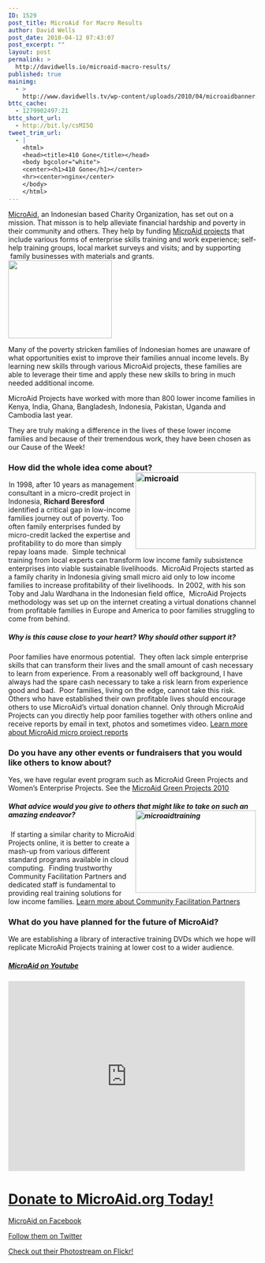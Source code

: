 ```yaml
---
ID: 1529
post_title: MicroAid for Macro Results
author: David Wells
post_date: 2010-04-12 07:43:07
post_excerpt: ""
layout: post
permalink: >
  http://davidwells.io/microaid-macro-results/
published: true
mainimg:
  - >
    http://www.davidwells.tv/wp-content/uploads/2010/04/microaidbanner.png
bttc_cache:
  - 1279902497:21
bttc_short_url:
  - http://bit.ly/csMI5Q
tweet_trim_url:
  - |
    <html>
    <head><title>410 Gone</title></head>
    <body bgcolor="white">
    <center><h1>410 Gone</h1></center>
    <hr><center>nginx</center>
    </body>
    </html>
---
```

<strong> </strong>

<strong> </strong>

<a href="http://www.microaid.org/">MicroAid</a>, an Indonesian based Charity Organization, has set out on a mission. That misson is to help alleviate financial hardship and poverty in their community and others. They help by funding <a href="http://www.microaid.org/?q=donate/microproject">MicroAid projects</a> that include various forms of enterprise skills training and work experience; self-help training groups, local market surveys and visits; and by supporting  family businesses with materials and grants.<a href="http://www.microaid.org/"><img class="size-medium wp-image-1537 alignright" title="microaid2" src="http://www.davidwells.tv/wp-content/uploads/2010/04/microaid2-300x225.jpg" alt="" width="210" height="158" /></a>

Many of the poverty stricken families of Indonesian homes are unaware of what opportunities exist to improve their families annual income levels. By learning new skills through various MicroAid projects, these families are able to leverage their time and apply these new skills to bring in much needed additional income.
<!--more-->
MicroAid Projects have worked with more than 800 lower income families in Kenya, India, Ghana, Bangladesh, Indonesia, Pakistan, Uganda and Cambodia last year.

They are truly making a difference in the lives of these lower income families and because of their tremendous work, they have been chosen as our Cause of the Week!
<h3>How did the whole idea come about?<a href="http://www.davidwells.tv/wp-content/uploads/2010/04/microaid1.jpg"><img style="margin: 0px 2px; display: inline; border-width: 0px;" title="microaid" src="http://www.davidwells.tv/wp-content/uploads/2010/04/microaid_thumb1.jpg" border="0" alt="microaid" width="244" height="155" align="right" /></a></h3>
<a name="0.1_graphic05"></a><img src="https://mail.google.com/mail/?name=d33be9805ff33117.jpg&amp;attid=0.1&amp;disp=vahi&amp;view=att&amp;th=127d7d4db1a05a70" alt="Your browser may not support display of this image." width="1" height="1" />In 1998, after 10 years as management consultant in a micro-credit project in Indonesia, <strong>Richard Beresford</strong> identified a critical gap in low-income families journey out of poverty. Too often family enterprises funded by micro-credit lacked the expertise and profitability to do more than simply repay loans made.  Simple technical training from local experts can transform low income family subsistence enterprises into viable sustainable livelihoods.  MicroAid Projects started as a family charity in Indonesia giving small micro aid only to low income families to increase profitability of their livelihoods.  In 2002, with his son Toby and Jalu Wardhana in the Indonesian field office,  MicroAid Projects methodology was set up on the internet creating a virtual donations channel from profitable families in Europe and America to poor families struggling to come from behind.
<h5><strong>Why is this cause close to your heart? Why should other support it?</strong></h5>
<a name="0.1_graphic06"></a><img src="https://mail.google.com/mail/?name=d33be9805ff33117.jpg&amp;attid=0.1&amp;disp=vahi&amp;view=att&amp;th=127d7d4db1a05a70" alt="Your browser may not support display of this image." width="1" height="1" />Poor families have enormous potential.  They often lack simple enterprise skills that can transform their lives and the small amount of cash necessary to learn from experience. From a reasonably well off background, I have always had the spare cash necessary to take a risk learn from experience good and bad.  Poor families, living on the edge, cannot take this risk. Others who have established their own profitable lives should encourage others to use MicroAid’s virtual donation channel. Only through MicroAid Projects can you directly help poor families together with others online and receive reports by email in text, photos and sometimes video.
<a href="http://www.microaid.org/?q=results"><span style="text-decoration: underline;">Learn more about MicroAid micro project reports</span></a>
<h3><strong>Do you have any other events or fundraisers that you would like others to know about?</strong></h3>
Yes, we have regular event program such as MicroAid Green Projects and Women’s Enterprise Projects.
See the <a href="http://www.microaid.org/?q=content/microaid-green-projects-2010"><span style="text-decoration: underline;">MicroAid Green Projects 2010</span></a>
<h5><strong>What advice would you give to others that might like to take on such an amazing endeavor? <a href="http://www.davidwells.tv/wp-content/uploads/2010/04/microaidtraining1.jpg"><img style="margin: 0px 2px; display: inline; border-width: 0px;" title="microaidtraining" src="http://www.davidwells.tv/wp-content/uploads/2010/04/microaidtraining_thumb1.jpg" border="0" alt="microaidtraining" width="244" height="167" align="right" /></a></strong></h5>
<a name="0.1_graphic07"></a><img src="https://mail.google.com/mail/?name=d33be9805ff33117.jpg&amp;attid=0.1&amp;disp=vahi&amp;view=att&amp;th=127d7d4db1a05a70" alt="Your browser may not support display of this image." width="1" height="1" /> If starting a similar charity to MicroAid Projects online, it is better to create a mash-up from various different standard programs available in cloud computing.  Finding trustworthy Community Facilitation Partners and dedicated staff is fundamental to providing real training solutions for low income families.
<a href="http://www.microaid.org/?q=people/cfp"><span style="text-decoration: underline;">Learn more about Community Facilitation Partners</span></a>
<h3><strong>What do you have planned for the future of MicroAid?</strong></h3>
We are establishing a library of interactive training DVDs which we hope will replicate MicroAid Projects training at lower cost to a wider audience.
<h5><span style="text-decoration: underline;">MicroAid on Youtube</span></h5>
<object classid="clsid:d27cdb6e-ae6d-11cf-96b8-444553540000" width="480" height="385" codebase="http://download.macromedia.com/pub/shockwave/cabs/flash/swflash.cab#version=6,0,40,0"><param name="allowFullScreen" value="true" /><param name="allowscriptaccess" value="always" /><param name="src" value="http://www.youtube.com/v/3QbNRG_t_YY&amp;hl=en_US&amp;fs=1&amp;" /><param name="allowfullscreen" value="true" /><embed type="application/x-shockwave-flash" width="480" height="385" src="http://www.youtube.com/v/3QbNRG_t_YY&amp;hl=en_US&amp;fs=1&amp;" allowscriptaccess="always" allowfullscreen="true"></embed></object>
<h1><a href="http://www.microaid.org/?q=donate/microproject">Donate to MicroAid.org Today!</a></h1>
<a href="http://www.facebook.com/pages/MicroAid-Projects/93759443241">MicroAid on Facebook</a>

<a href="http://twitter.com/microaid">Follow them on Twitter</a>

<a href="http://www.flickr.com/photos/microaid">Check out their Photostream on Flickr!</a>